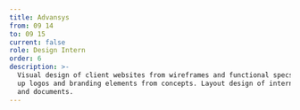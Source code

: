```yaml
---
title: Advansys
from: 09 14
to: 09 15
current: false
role: Design Intern
order: 6
description: >-
  Visual design of client websites from wireframes and functional specs. Working
  up logos and branding elements from concepts. Layout design of internal guides
  and documents.
---
```


